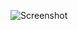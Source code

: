![Screenshot](https://github.com/AnneDupin/Formulaire_Contact-4_Udemy/blob/main/Formulaire_Contact%20%234/FireShot%20Capture%20066%20-%20Carte%20de%20Cr%C3%A9dit%20-%20Exercice%20Formation%20-%20127.0.0.1.png)
